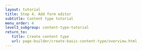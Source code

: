 ```yaml
---
layout: tutorial
title: Step 4. Add form editor
subtitle: Content type tutorial
menu_order: 4
level3_subgroup: content-type-tutorial
return_to:
   title: Create content type
   url: page-builder/create-basic-content-type/overview.html
---
```


